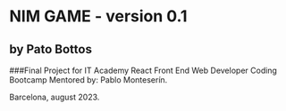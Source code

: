 # NIM GAME - version 0.1
## by Pato Bottos

###Final Project for IT Academy React Front End Web Developer Coding Bootcamp 
Mentored by: Pablo Monteserín.

Barcelona, august 2023.
